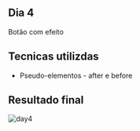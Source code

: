 ## Dia 4
Botão com efeito

## Tecnicas utilizdas
* Pseudo-elementos - after e before

## Resultado final
![day4](https://user-images.githubusercontent.com/47106171/92660285-7ea3ba00-f2d0-11ea-9d9a-49b2816ca19e.gif)

